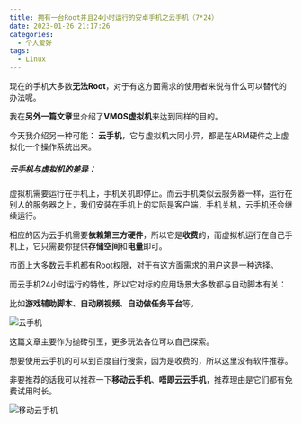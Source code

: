 ```yaml
---
title: 拥有一台Root并且24小时运行的安卓手机之云手机（7*24）
date: 2023-01-26 21:17:26
categories:
  - 个人爱好
tags: 
  - Linux
---
```


现在的手机大多数**无法Root**，对于有这方面需求的使用者来说有什么可以替代的办法呢。

我在**另外一篇文章**里介绍了**VMOS虚拟机**来达到同样的目的。

今天我介绍另一种可能：
**云手机**，它与虚拟机大同小异，都是在ARM硬件之上虚拟化一个操作系统出来。

<!-- more -->

##### 云手机与虚拟机的差异：
虚拟机需要运行在手机上，手机关机即停止。而云手机类似云服务器一样，运行在别人的服务器之上，我们安装在手机上的实际是客户端，手机关机，云手机还会继续运行。

相应的因为云手机需要**依赖第三方硬件**，所以它是**收费**的，而虚拟机运行在自己手机上，它只需要你提供**存储空间**和**电量**即可。

市面上大多数云手机都有Root权限，对于有这方面需求的用户这是一种选择。

而云手机24小时运行的特性，所以它对标的应用场景大多数都与自动脚本有关：

比如**游戏辅助脚本**、**自动刷视频**、**自动做任务平台**等。

![云手机](https://cdn.jsdelivr.net/gh/zyhahaha/assets@master/images/blog/cloud-phone/game.jpg)

这篇文章主要作为抛砖引玉，更多玩法各位可以自己探索。

想要使用云手机的可以到百度自行搜索，因为是收费的，所以这里没有软件推荐。

非要推荐的话我可以推荐一下**移动云手机**、**唔即云云手机**，推荐理由是它们都有免费试用时长。

![移动云手机](https://cdn.jsdelivr.net/gh/zyhahaha/assets@master/images/blog/cloud-phone/10086.jpg)

